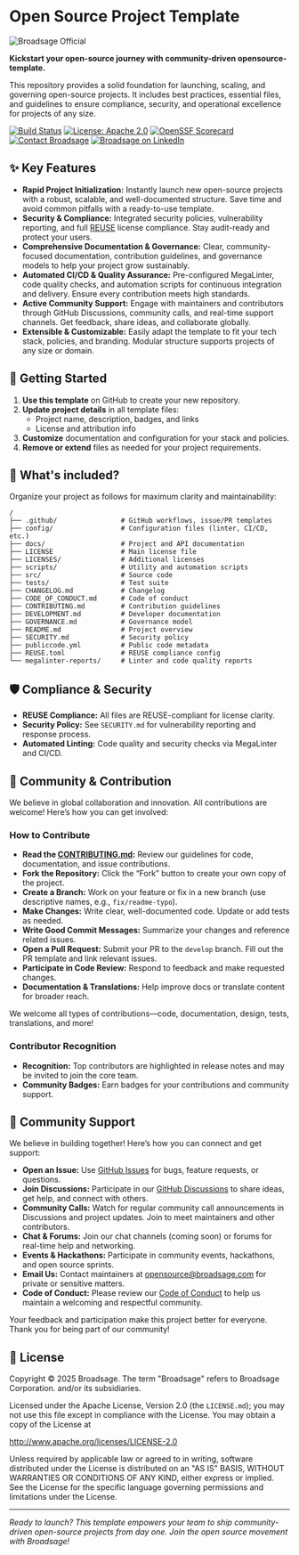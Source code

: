 
<!--
SPDX-FileCopyrightText: Copyright (c) 2025 Broadsage <opensource@broadsage.com>

SPDX-License-Identifier: Apache-2.0
-->

# Open Source Project Template

![Broadsage Official](https://github.com/broadsage/branding/blob/main/banners/official.png)

**Kickstart your open-source journey with community-driven opensource-template.**

This repository provides a solid foundation for launching, scaling, and governing open-source projects. It includes best practices, essential files, and guidelines to ensure compliance, security, and operational excellence for projects of any size.

[![Build Status](https://github.com/broadsage/opensource-template/actions/workflows/workflow.yml/badge.svg)](https://github.com/broadsage/opensource-template/actions/workflows/workflow.yml)
[![License: Apache 2.0](https://img.shields.io/badge/License-Apache_2.0-blue.svg?style=flat&logo=apache)](https://www.apache.org/licenses/LICENSE-2.0)
[![OpenSSF Scorecard](https://img.shields.io/ossf-scorecard/github.com/broadsage/opensource-template?label=OpenSSF%20Scorecard&style=flat&logo=ossf)](https://securityscorecards.dev/viewer/?uri=github.com/broadsage/opensource-template)
[![Contact Broadsage](https://img.shields.io/badge/contact-Discussions-ff8a2c?label=GitHub&style=flat&logo=github)](https://github.com/broadsage/opensource-template/discussions)
[![Broadsage on LinkedIn](https://img.shields.io/badge/LinkedIn-Broadsage-blue?style=flat&logo=linkedin)](https://www.linkedin.com/company/broadsage)

## ✨ Key Features

- **Rapid Project Initialization:** Instantly launch new open-source projects with a robust, scalable, and well-documented structure. Save time and avoid common pitfalls with a ready-to-use template.
- **Security & Compliance:** Integrated security policies, vulnerability reporting, and full [REUSE](https://reuse.software/) license compliance. Stay audit-ready and protect your users.
- **Comprehensive Documentation & Governance:** Clear, community-focused documentation, contribution guidelines, and governance models to help your project grow sustainably.
- **Automated CI/CD & Quality Assurance:** Pre-configured MegaLinter, code quality checks, and automation scripts for continuous integration and delivery. Ensure every contribution meets high standards.
- **Active Community Support:** Engage with maintainers and contributors through GitHub Discussions, community calls, and real-time support channels. Get feedback, share ideas, and collaborate globally.
- **Extensible & Customizable:** Easily adapt the template to fit your tech stack, policies, and branding. Modular structure supports projects of any size or domain.

## 🚀 Getting Started

1. **Use this template** on GitHub to create your new repository.
2. **Update project details** in all template files:
   - Project name, description, badges, and links
   - License and attribution info
3. **Customize** documentation and configuration for your stack and policies.
4. **Remove or extend** files as needed for your project requirements.

## 📁 What's included?

Organize your project as follows for maximum clarity and maintainability:

```text
/
├── .github/                # GitHub workflows, issue/PR templates
├── config/                 # Configuration files (linter, CI/CD, etc.)
├── docs/                   # Project and API documentation
├── LICENSE                 # Main license file
├── LICENSES/               # Additional licenses
├── scripts/                # Utility and automation scripts
├── src/                    # Source code
├── tests/                  # Test suite
├── CHANGELOG.md            # Changelog
├── CODE_OF_CONDUCT.md      # Code of conduct
├── CONTRIBUTING.md         # Contribution guidelines
├── DEVELOPMENT.md          # Developer documentation
├── GOVERNANCE.md           # Governance model
├── README.md               # Project overview
├── SECURITY.md             # Security policy
├── publiccode.yml          # Public code metadata
├── REUSE.toml              # REUSE compliance config
└── megalinter-reports/     # Linter and code quality reports
```

## 🛡️ Compliance & Security

- **REUSE Compliance:** All files are REUSE-compliant for license clarity.
- **Security Policy:** See `SECURITY.md` for vulnerability reporting and response process.
- **Automated Linting:** Code quality and security checks via MegaLinter and CI/CD.

## 🤝 Community & Contribution

We believe in global collaboration and innovation. All contributions are welcome! Here’s how you can get involved:

### How to Contribute

- **Read the [CONTRIBUTING.md](CONTRIBUTING.md):** Review our guidelines for code, documentation, and issue contributions.
- **Fork the Repository:** Click the “Fork” button to create your own copy of the project.
- **Create a Branch:** Work on your feature or fix in a new branch (use descriptive names, e.g., `fix/readme-typo`).
- **Make Changes:** Write clear, well-documented code. Update or add tests as needed.
- **Write Good Commit Messages:** Summarize your changes and reference related issues.
- **Open a Pull Request:** Submit your PR to the `develop` branch. Fill out the PR template and link relevant issues.
- **Participate in Code Review:** Respond to feedback and make requested changes.
- **Documentation & Translations:** Help improve docs or translate content for broader reach.

We welcome all types of contributions—code, documentation, design, tests, translations, and more!

### Contributor Recognition

- **Recognition:** Top contributors are highlighted in release notes and may be invited to join the core team.
- **Community Badges:** Earn badges for your contributions and community support.

## 💬 Community Support

We believe in building together! Here’s how you can connect and get support:

- **Open an Issue:** Use [GitHub Issues](https://github.com/broadsage/opensource-template/issues) for bugs, feature requests, or questions.
- **Join Discussions:** Participate in our [GitHub Discussions](https://github.com/broadsage/opensource-template/discussions) to share ideas, get help, and connect with others.
- **Community Calls:** Watch for regular community call announcements in Discussions and project updates. Join to meet maintainers and other contributors.
- **Chat & Forums:** Join our chat channels (coming soon) or forums for real-time help and networking.
- **Events & Hackathons:** Participate in community events, hackathons, and open source sprints.
- **Email Us:** Contact maintainers at [opensource@broadsage.com](mailto:opensource@broadsage.com) for private or sensitive matters.
- **Code of Conduct:** Please review our [Code of Conduct](CODE_OF_CONDUCT.md) to help us maintain a welcoming and respectful community.

Your feedback and participation make this project better for everyone. Thank you for being part of our community!

## 📄 License

Copyright © 2025 Broadsage. The term "Broadsage" refers to Broadsage Corporation. and/or its subsidiaries.

Licensed under the Apache License, Version 2.0 (the `LICENSE.md`); you may not use this file except in compliance with the License. You may obtain a copy of the License at

<http://www.apache.org/licenses/LICENSE-2.0>

Unless required by applicable law or agreed to in writing, software distributed under the License is distributed on an "AS IS" BASIS, WITHOUT WARRANTIES OR CONDITIONS OF ANY KIND, either express or implied. See the License for the specific language governing permissions and limitations under the License.

---

*Ready to launch? This template empowers your team to ship community-driven open-source projects from day one. Join the open source movement with Broadsage!*
